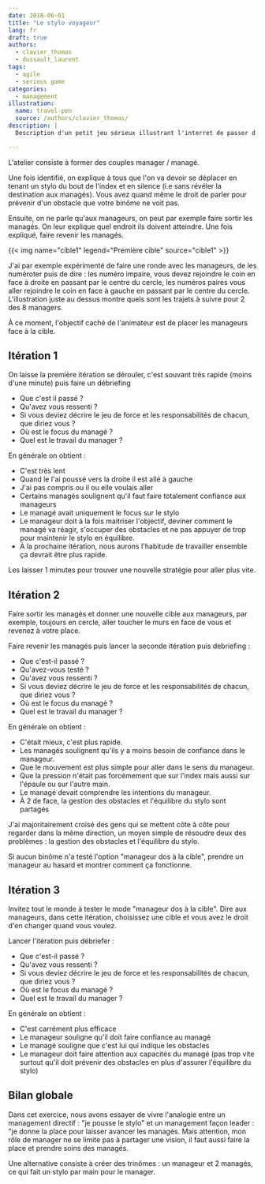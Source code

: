 ```yaml
---
date: 2018-06-01
title: "Le stylo voyageur"
lang: fr
draft: true
authors:
  - clavier_thomas
  - dussault_laurent
tags:
  - agile
  - serious game
categories:
  - management
illustration:
  name: travel-pen
  source: /authors/clavier_thomas/
description: |
  Description d'un petit jeu sérieux illustrant l'interret de passer d'un management directif à la culture du leadership

---
```


L'atelier consiste à former des couples manager / managé.

Une fois identifié, on explique à tous que l'on va devoir se déplacer en tenant un stylo du bout de l'index et en silence (i.e sans révéler la destination aux managés). Vous avez quand même le droit de parler pour prévenir d'un obstacle que votre binôme ne voit pas.

Ensuite, on ne parle qu'aux manageurs, on peut par exemple faire sortir les managés. On leur explique quel endroit ils doivent atteindre. Une fois expliqué, faire revenir les managés.

{{< img name="cible1" legend="Première cible" source="cible1" >}}

J'ai par exemple expérimenté de faire une ronde avec les manageurs, de les numéroter puis de dire : les numéro impaire, vous devez rejoindre le coin en face à droite en passant par le centre du cercle, les numéros paires vous aller rejoindre le coin en face à gauche en passant par le centre du cercle. L'illustration juste au dessus montre quels sont les trajets à suivre pour 2 des 8 managers.

À ce moment, l'objectif caché de l'animateur est de placer les manageurs face à la cible.


## Itération 1
On laisse la première itération se dérouler, c'est souvant très rapide (moins d'une minute) puis faire un débriefing

- Que c'est il passé ?
- Qu'avez vous ressenti ?
- Si vous deviez décrire le jeu de force et les responsabilités de chacun, que diriez vous ?
- Où est le focus du managé ?
- Quel est le travail du manager ?

En générale on obtient :

- C'est très lent
- Quand le l'ai poussé vers la droite il est allé à gauche
- J'ai pas compris ou il ou elle voulais aller
- Certains managés soulignent qu'il faut faire totalement confiance aux manageurs
- Le managé avait uniquement le focus sur le stylo
- Le manageur doit à la fois maitriser l'objectif, deviner comment le managé va réagir, s'occuper des obstacles et ne pas appuyer de trop pour maintenir le stylo en équilibre.
- À la prochaine itération, nous aurons l'habitude de travailler ensemble ça devrait être plus rapide.

Les laisser 1 minutes pour trouver une nouvelle stratégie pour aller plus vite.

## Itération 2

Faire sortir les managés et donner une nouvelle cible aux manageurs, par exemple, toujours en cercle, aller toucher le murs en face de vous et revenez à votre place.

Faire revenir les managés puis lancer la seconde itération puis debriefing :

- Que c'est-il passé ?
- Qu'avez-vous testé ?
- Qu'avez vous ressenti ?
- Si vous deviez décrire le jeu de force et les responsabilités de chacun, que diriez vous ?
- Où est le focus du managé ?
- Quel est le travail du manager ?

En générale on obtient :

- C'était mieux, c'est plus rapide.
- Les managés soulignent qu'ils y a moins besoin de confiance dans le manageur.
- Que le mouvement est plus simple pour aller dans le sens du manageur.
- Que la pression n'était pas forcémement que sur l'index mais aussi sur l'épaule ou sur l'autre main.
- Le managé devait comprendre les intentions du manageur.
- À 2 de face, la gestion des obstacles et l'équilibre du stylo sont partagés

J'ai majoritairement croisé des gens qui se mettent côte à côte pour regarder dans la même direction, un moyen simple de résoudre deux des problèmes : la gestion des obstacles et l'équilibre du stylo.

Si aucun binôme n'a testé l'option "manageur dos à la cible", prendre un manageur au hasard et montrer comment ça fonctionne.

## Itération 3

Invitez tout le monde à tester le mode "manageur dos à la cible". Dire aux manageurs, dans cette itération, choisissez une cible et vous avez le droit d'en changer quand vous voulez.

Lancer l'itération puis débriefer :

- Que c'est-il passé ?
- Qu'avez vous ressenti ?
- Si vous deviez décrire le jeu de force et les responsabilités de chacun, que diriez vous ?
- Où est le focus du managé ?
- Quel est le travail du manager ?

En générale on obtient :

- C'est carrément plus efficace
- Le manageur souligne qu'il doit faire confiance au managé
- Le managé souligne que c'est lui qui indique les obstacles
- Le manageur doit faire attention aux capacités du managé (pas trop vite surtout qu'il doit prévenir des obstacles en plus d'assurer l'équilibre du stylo)

## Bilan globale

Dans cet exercice, nous avons essayer de vivre l'analogie entre un management directif : "je pousse le stylo" et un management façon leader : "je donne la place pour laisser avancer les managés. Mais attention, mon rôle de manager ne se limite pas à partager une vision, il faut aussi faire la place et prendre soins des managés.

Une alternative consiste à créer des trinômes : un manageur et 2 managés, ce qui fait un stylo par main pour le manager.
